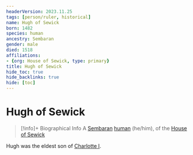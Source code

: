 ```yaml
---
headerVersion: 2023.11.25
tags: [person/ruler, historical]
name: Hugh of Sewick
born: 1482
species: human
ancestry: Sembaran
gender: male
died: 1518
affiliations:
- {org: House of Sewick, type: primary}
title: Hugh of Sewick
hide_toc: true
hide_backlinks: true
hide: [toc]
---
```

# Hugh of Sewick
>[!info]+ Biographical Info
> A [Sembaran](<../../../gazetteer/greater-sembara/sembara/sembara.md>) [human](<../../../species/humans/humans.md>) (he/him), of the [House of Sewick](<../../../groups/sembaran-noble-houses/house-of-sewick.md>)
> 
> 

Hugh was the eldest son of [Charlotte I](<./charlotte-i.md>). 

